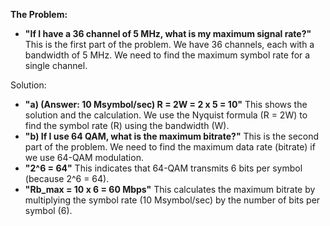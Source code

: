 **The Problem:**
- **"If I have a 36 channel of 5 MHz, what is my maximum signal rate?"** This is the first part of the problem. We have 36 channels, each with a bandwidth of 5 MHz. We need to find the maximum symbol rate for a single channel.

Solution:
- **"a) (Answer: 10 Msymbol/sec) R = 2W = 2 x 5 = 10"** This shows the solution and the calculation. We use the Nyquist formula (R = 2W) to find the symbol rate (R) using the bandwidth (W).
- **"b) If I use 64 QAM, what is the maximum bitrate?"** This is the second part of the problem. We need to find the maximum data rate (bitrate) if we use 64-QAM modulation.
- **"2^6 = 64"** This indicates that 64-QAM transmits 6 bits per symbol (because 2^6 = 64).
- **"Rb_max = 10 x 6 = 60 Mbps"** This calculates the maximum bitrate by multiplying the symbol rate (10 Msymbol/sec) by the number of bits per symbol (6).

